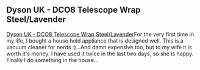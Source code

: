 <article><h2>Dyson UK - DCO8 Telescope Wrap Steel/Lavender</h2><a href="http://www.dyson.co.uk/range/feature_frame.asp?model=DC08-TW-CPRO-ALLERGY">Dyson UK - DCO8 Telescope Wrap Steel/Lavender</a>For the very first time in my life, I bought a house hold appliance that is designed well. This is a vacuum cleaner for nerds :)...And damn expensive too, but to my wife it is worth it's money. I have used it twice in the last two days, so she is happy. Finally I do something in the house...</article>